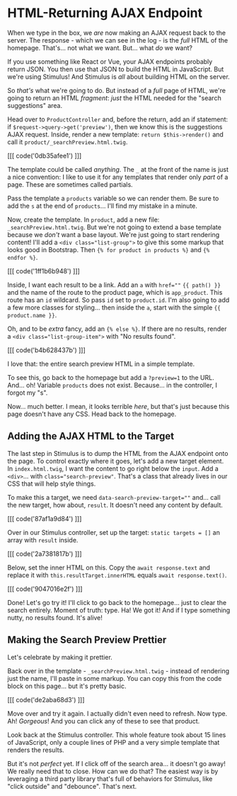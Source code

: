 # HTML-Returning AJAX Endpoint

When we type in the box, we *are* now making an AJAX request back to the server.
The response - which we can see in the log - is the *full* HTML of the homepage.
That's... not what we want. But... what *do* we want?

If you use something like React or Vue, your AJAX endpoints probably return JSON.
You then use that JSON to build the HTML in JavaScript. But we're using Stimulus!
And Stimulus is *all* about building HTML on the server.

So *that's* what we're going to do. But instead of a *full* page of HTML, we're
going to return an HTML *fragment*: *just* the HTML needed for the "search
suggestions" area.

Head over to `ProductController` and, before the return, add an if statement: if
`$request->query->get('preview')`, then we know this is the suggestions AJAX request.
Inside, render a new template: `return $this->render()` and call it
`product/_searchPreview.html.twig`.

[[[ code('0db35afee1') ]]]

The template could be called *anything*. The `_` at the front of the name is just
a nice convention: I like to use it for any templates that render only *part* of a
page. These are sometimes called partials.

Pass the template a `products` variable so we can render them. Be sure to add the
`s` at the end of `products`... I'll find my mistake in a minute.

Now, create the template. In `product`, add a new file: `_searchPreview.html.twig`.
But we're not going to extend a base template because we *don't* want a base layout.
We're just going to start rendering content! I'll add a
`<div class="list-group">` to give this some markup that looks good in Bootstrap.
Then `{% for product in products %}` and `{% endfor %}`.

[[[ code('1ff1b6b948') ]]]

Inside, I want each result to be a link. Add an `a` with `href=""` `{{ path() }}`
and the name of the route to the product page, which is `app_product`. This route
has an `id` wildcard. So pass `id` set to `product.id`. I'm also going to add a
few more classes for styling... then inside the `a`, start with the simple
`{{ product.name }}`.

Oh, and to be *extra* fancy, add an `{% else %}`. If there are no results, render
a `<div class="list-group-item">` with "No results found".

[[[ code('b4b628437b') ]]]

I love that: the entire search preview HTML in a simple template.

To see this, go back to the homepage but add a `?preview=1` to the URL. And... oh!
Variable `products` does not exist. Because... in the controller, I forgot my "s".

Now... much better. I mean, it looks terrible *here*, but that's just because this
page doesn't have any CSS. Head back to the homepage.

## Adding the AJAX HTML to the Target

The last step in Stimulus is to dump the HTML from the AJAX endpoint onto the page.
To control exactly where it goes, let's add a new target element. In
`index.html.twig`, I want the content to go right below the `input`. Add a
`<div>`... with `class="search-preview"`. That's a class that already lives in our
CSS that will help style things.

To make this a target, we need `data-search-preview-target=""` and... call the
new target, how about, `result`. It doesn't need any content by default.

[[[ code('87af1a9d84') ]]]

Over in our Stimulus controller, set up the target: `static targets = []` an array
with `result` inside.

[[[ code('2a7381817b') ]]]

Below, set the inner HTML on this. Copy the `await response.text` and replace
it with `this.resultTarget.innerHTML` equals `await response.text()`.

[[[ code('9047016e2f') ]]]

Done! Let's go try it! I'll click to go back to the homepage... just to clear the
search entirely. Moment of truth: type. Ha! We got it! And if I type something
nutty, no results found. It's alive!

## Making the Search Preview Prettier

Let's celebrate by making it prettier.

Back over in the template - `_searchPreview.html.twig` - instead of rendering just
the name, I'll paste in some markup. You can copy this from the code block on
this page... but it's pretty basic.

[[[ code('de2aba68d3') ]]]

Move over and try it again. I actually didn't even need to refresh. Now type. Ah!
*Gorgeous*! And you can click any of these to see that product.

Look back at the Stimulus controller. This whole feature took about 15 lines of
JavaScript, only a couple lines of PHP and a very simple template that renders
the results.

But it's not *perfect* yet. If I click off of the search area... it doesn't go
away! We really need that to close. How can we do that? The easiest way is by
leveraging a third party library that's full of behaviors for Stimulus, like
"click outside" and "debounce". That's next.
